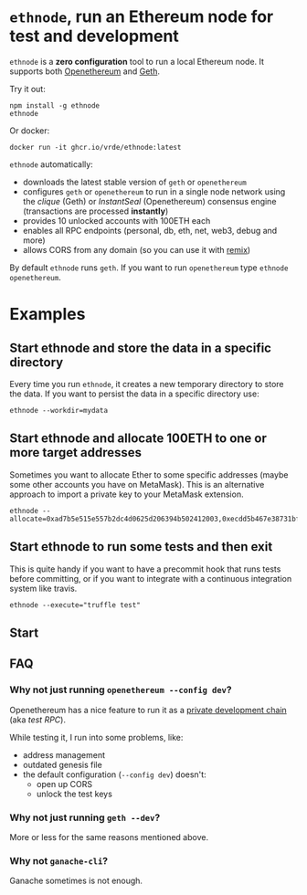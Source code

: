 # `ethnode`, run an Ethereum node for test and development
`ethnode` is a **zero configuration** tool to run a local Ethereum node. It supports both [Openethereum][openethereum] and [Geth][geth].

Try it out:
```
npm install -g ethnode
ethnode
```

Or docker:
```
docker run -it ghcr.io/vrde/ethnode:latest
```

`ethnode` automatically:
- downloads the latest stable version of `geth` or `openethereum`
- configures `geth` or `openethereum` to run in a single node network using the *clique* (Geth) or *InstantSeal* (Openethereum) consensus engine (transactions are processed **instantly**)
- provides 10 unlocked accounts with 100ETH each
- enables all RPC endpoints (personal, db, eth, net, web3, debug and more)
- allows CORS from any domain (so you can use it with [remix][remix])

By default `ethnode` runs `geth`. If you want to run `openethereum` type `ethnode openethereum`.

# Examples

## Start ethnode and store the data in a specific directory
Every time you run `ethnode`, it creates a new temporary directory to store the data. If you want to persist the data in a specific directory use:
```
ethnode --workdir=mydata
```

## Start ethnode and allocate 100ETH to one or more target addresses
Sometimes you want to allocate Ether to some specific addresses (maybe some other accounts you have on MetaMask). This is an alternative approach to import a private key to your MetaMask extension.
```
ethnode --allocate=0xad7b5e515e557b2dc4d0625d206394b502412003,0xecdd5b467e38731bfad4bd75faa45c7d58e41b49
```

## Start ethnode to run some tests and then exit
This is quite handy if you want to have a precommit hook that runs tests before committing, or if you want to integrate with a continuous integration system like travis.

```
ethnode --execute="truffle test"
```

## Start

## FAQ
### Why not just running `openethereum --config dev`?
Openethereum has a nice feature to run it as a [private development chain][openethereum:devchain] (aka *test RPC*).

While testing it, I run into some problems, like:
- address management
- outdated genesis file
- the default configuration (`--config dev`) doesn't:
  - open up CORS
  - unlock the test keys

### Why not just running `geth --dev`?
More or less for the same reasons mentioned above.

### Why not `ganache-cli`?
Ganache sometimes is not enough.


[openethereum]: https://github.com/openethereum/openethereum
[geth]: https://github.com/ethereum/go-ethereum
[openethereum:devchain]: https://openethereum.github.io/wiki/Private-development-chain
[remix]: http://remix.ethereum.org/
[geth-testnet]: https://hackernoon.com/setup-your-own-private-proof-of-authority-ethereum-network-with-geth-9a0a3750cda8
[hudson:gas]: https://hudsonjameson.com/2017-06-27-accounts-transactions-gas-ethereum/
